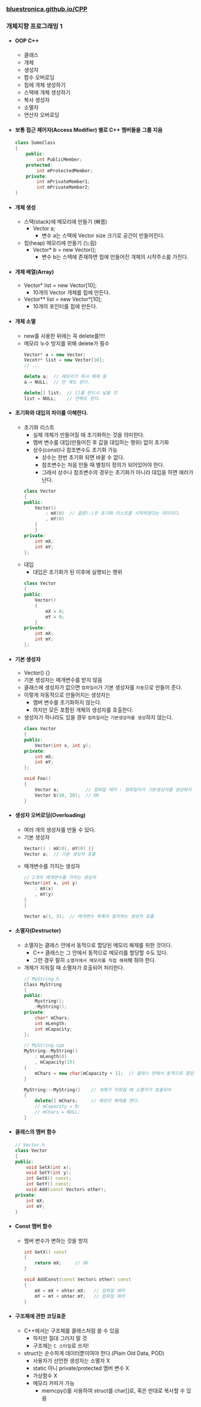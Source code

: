 ### [bluestronica.github.io/CPP](https://bluestronica.github.io/CPP)

### 개체지향 프로그래밍 1
- #### OOP C++
    - 클래스
    - 개체
    - 생성자
    - 함수 오버로딩
    - 힙에 개체 생성하기
    - 스택에 개체 생성하기
    - 복사 생성자
    - 소멸자
    - 연산자 오버로딩

- #### 보통 접근 제어자(Access Modifier) 별로 C++ 멤버들을 그룹 지음
    ```C++
    class SomeClass
    {
        public:
            int PublicMember;
        protected:
            int mProtectedMember;
        private:
            int mPrivateMember1;
            int mPrivateMember2;
    }
    ```

- #### 개체 생성
    - 스택(stack)에 메모리에 만들기 (빠름)
        - Vector a;
            - 변수 a는 스택에 Vector size 크기로 공간이 만들어진다.
    - 힙(heap) 메모리에 만들기 (느림)
        - Vector* b = new Vector();
            - 변수 b는 스텍에 존재하면 힙에 만들어진 개체의 시작주소를 가진다.

- #### 개체 배열(Array)
    - Vector* list = new Vector[10];
        - 10개의 Vector 개체를 힙에 만든다.
    - Vector** list = new Vector*[10];
        - 10개의 포인터를 힙에 만든다.

- #### 개체 소멸
    - new를 사용한 뒤에는 꼭 delete를!!!!
    - 메모리 누수 방지를 위해 delete가 필수
        ```C++
        Vector* a = new Vector;
        Vecotr* list = new Vector[10];
        // ...

        delete a;  // 메모리가 즉시 해제 됨
        a = NULL;  // 안 해도 된다.

        delete[] list;  // []를 반드시 넣을 것
        list = NULL;    // 안해도 된다.
        ```
- #### 초기화와 대입의 차이를 이해한다.
    - 초기화 리스트
        - 실제 개체가 만들어질 때 초기화하는 것을 의미한다.
        - 멤버 변수를 대입(만들어진 후 값을 대입하는 행위) 없이 초기화
        - 상수(const)나 참조변수도 초기화 가능
            - 상수는 한번 초기화 되면 바꿀 수 없다.
            - 참조변수는 처음 만들 때 별칭이 정의가 되어있어야 한다.
            - 그래서 상수나 참조변수의 경우는 초기화가 아니라 대입을 하면 에러가 난다.
        ```C++
        class Vector
        {
        public:
            Vector()
                : mX(0)  // 콜론(:)은 초기화 리스트를 시작하겠다는 의미이다.
                , mY(0)
            {                        
            }
        private:
            int mX;
            int mY;
        };
        ```
    - 대입
        - 대입은 초기화가 된 이후에 실행되는 행위
        ```C++
        class Vector
        {
        public:
            Vector()
            {       
                mX = 0;
                mY = 0;                 
            }
        private:
            int mX;
            int mY;
        };
        ```

- #### 기본 생성자
    - Vector() {}
    - 기본 생성자는 매개변수를 받지 않음
    - 클래스에 생성자가 없으면 `컴파일러`가 기본 생성자를 `자동`으로 만들어 준다.
    - 이렇게 자동적으로 만들어지는 생성자는 
        - 멤버 변수를 초기화하지 않는다.
        - 하지만 모든 포함된 개체의 생성자를 호출한다.
    - 생성자가 하나라도 있을 경우 `컴파일러`는 `기본생성자를 생성`하지 않는다.
        ```C++
        class Vector
        {
        public:
            Vector(int x, int y);
        private:
            int mX;
            int mY;
        };

        void Foo()
        {
            Vector a;          // 컴파일 에러 : 컴파일러가 기본생성자를 생성하지 않았기 때문.
            Vector b(10, 20);  // OK
        }
        ```

- #### 생성자 오버로딩(Overloading)
    - 여러 개의 생성자를 만들 수 있다.
    - 기본 생성자
        ```C++
        Vector() : mX(0), mY(0) {}
        Vector a;  // 기본 생성자 호출
        ```
    - 매개변수를 가지는 생성자
        ```C++
        // 2개의 매개변수를 가지는 생성자
        Vector(int x, int y)
            : mX(x)
            , mY(y)
        {            
        }

        Vector a(1, 3);  // 매개변수 목록이 일치하는 생성자 호출
        ```

- #### 소멸자(Destructor)
    - 소멸자는 클래스 안에서 동적으로 할당된 메모리 해제를 위한 것이다.
        - C++ 클래스는 그 안에서 동적으로 메모리를 할당할 수도 있다.
        - 그런 경우 필히 `소멸자에서 메모리를 직접 해제`해 줘야 한다.
    - 개체가 지워질 때 소멸자가 호출되어 처리한다.
        ```C++
        // MyString.h
        Class MyString
        {
        public:
            Mystring();
            ~MyString();
        private:
            char* mChars;
            int mLength;
            int mCapacity;
        };
        ```
        ```C++
        // MyString.cpp
        MyString::MyString()
            : mLength(0)
            , mCapacity(15)
        {
            mChars = new char[mCapacity + 1];  // 클래스 안에서 동적으로 할당된 메모리는
        }

        MyString::~MyString()    // 개체가 지워질 때 소멸자가 호출되어
        {
            delete[] mChars;     // 메모리 해제를 한다.
            // mCapacity = 0;
            // mChars = NULL;
        }
        ```

- #### 클래스의 멤버 함수
    ```C++
    // Vector.h
    class Vector
    {
    public:
        void SetX(int x);
        void SetY(int y);
        int GetX() const;
        int GetY() const;
        void Add(const Vector& other);
    private:
        int mX;
        int mY;
    }
    ```

- #### Const 멤버 함수
    - 멤버 변수가 변하는 것을 방지
        ```C++
        int GetX() const
        {
            return mX;     // OK
        }

        void AddConst(const Vector& other) const
        {
            mX = mX + ohter.mX;   // 컴파일 에러
            mY = mY + ohter.mY;   // 컴파일 에러 
        }
        ```

- #### 구조체에 관한 코딩표준
    - C++에서는 구조체를 클래스처럼 쓸 수 있음
        - 하지만 절대 그러지 말 것
        - 구조체는 `C 스타일`로 쓰자!
    - struct는 순수하게 데이터뿐이여야 한다.(Plain Old Data, POD)
        - 사용자가 선언한 생성자는 소멸자 X
        - static 아니 private/protected 멤버 변수 X
        - 가상함수 X
        - 메모리 카피가 가능
            - memcpy()를 사용하여 struct를 char[]로, 혹은 반대로 복사할 수 있음
        